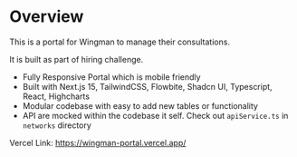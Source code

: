 # Overview

This is a portal for Wingman to manage their consultations.

It is built as part of hiring challenge.

- Fully Responsive Portal which is mobile friendly
- Built with Next.js 15, TailwindCSS, Flowbite, Shadcn UI, Typescript, React, Highcharts
- Modular codebase with easy to add new tables or functionality
- API are mocked within the codebase it self.
  Check out `apiService.ts` in `networks` directory

Vercel Link: https://wingman-portal.vercel.app/
